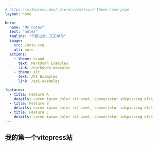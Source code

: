 ```yaml
---
# https://vitepress.dev/reference/default-theme-home-page
layout: home

hero:
  name: "My notes"
  text: "notes"
  tagline: "不断进步，天天学习"
  image: 
    src: /note.svg
    alt: note
  actions:
    - theme: brand
      text: Markdown Examples
      link: /markdown-examples
    - theme: alt
      text: API Examples
      link: /api-examples

features:
  - title: Feature A
    details: Lorem ipsum dolor sit amet, consectetur adipiscing elit
  - title: Feature B
    details: Lorem ipsum dolor sit amet, consectetur adipiscing elit
  - title: Feature C
    details: Lorem ipsum dolor sit amet, consectetur adipiscing elit
---
```

## 我的第一个vitepress站
